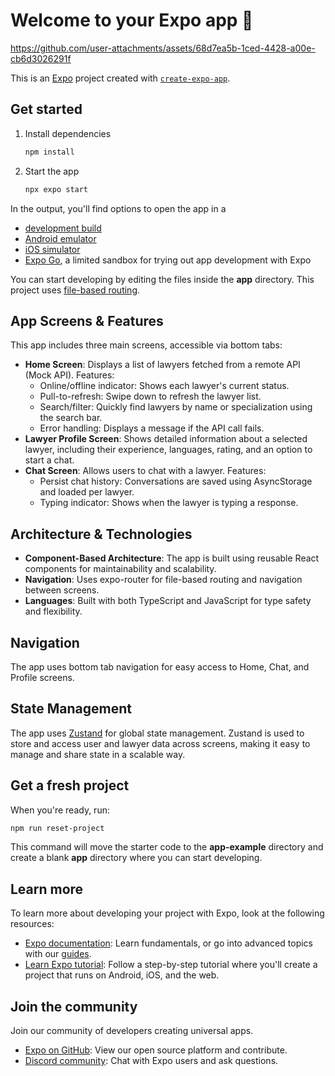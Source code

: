# Welcome to your Expo app 👋


https://github.com/user-attachments/assets/68d7ea5b-1ced-4428-a00e-cb6d3026291f


This is an [Expo](https://expo.dev) project created with [`create-expo-app`](https://www.npmjs.com/package/create-expo-app).

## Get started

1. Install dependencies

   ```bash
   npm install
   ```

2. Start the app

   ```bash
   npx expo start
   ```

In the output, you'll find options to open the app in a

- [development build](https://docs.expo.dev/develop/development-builds/introduction/)
- [Android emulator](https://docs.expo.dev/workflow/android-studio-emulator/)
- [iOS simulator](https://docs.expo.dev/workflow/ios-simulator/)
- [Expo Go](https://expo.dev/go), a limited sandbox for trying out app development with Expo

You can start developing by editing the files inside the **app** directory. This project uses [file-based routing](https://docs.expo.dev/router/introduction).

## App Screens & Features

This app includes three main screens, accessible via bottom tabs:

- **Home Screen**: Displays a list of lawyers fetched from a remote API (Mock API). Features:
  - Online/offline indicator: Shows each lawyer's current status.
  - Pull-to-refresh: Swipe down to refresh the lawyer list.
  - Search/filter: Quickly find lawyers by name or specialization using the search bar.
  - Error handling: Displays a message if the API call fails.
- **Lawyer Profile Screen**: Shows detailed information about a selected lawyer, including their experience, languages, rating, and an option to start a chat.
- **Chat Screen**: Allows users to chat with a lawyer. Features:
  - Persist chat history: Conversations are saved using AsyncStorage and loaded per lawyer.
  - Typing indicator: Shows when the lawyer is typing a response.

## Architecture & Technologies

- **Component-Based Architecture**: The app is built using reusable React components for maintainability and scalability.
- **Navigation**: Uses expo-router for file-based routing and navigation between screens.
- **Languages**: Built with both TypeScript and JavaScript for type safety and flexibility.

## Navigation

The app uses bottom tab navigation for easy access to Home, Chat, and Profile screens.

## State Management

The app uses [Zustand](https://github.com/pmndrs/zustand) for global state management. Zustand is used to store and access user and lawyer data across screens, making it easy to manage and share state in a scalable way.

## Get a fresh project

When you're ready, run:

```bash
npm run reset-project
```

This command will move the starter code to the **app-example** directory and create a blank **app** directory where you can start developing.

## Learn more

To learn more about developing your project with Expo, look at the following resources:

- [Expo documentation](https://docs.expo.dev/): Learn fundamentals, or go into advanced topics with our [guides](https://docs.expo.dev/guides).
- [Learn Expo tutorial](https://docs.expo.dev/tutorial/introduction/): Follow a step-by-step tutorial where you'll create a project that runs on Android, iOS, and the web.

## Join the community

Join our community of developers creating universal apps.

- [Expo on GitHub](https://github.com/expo/expo): View our open source platform and contribute.
- [Discord community](https://chat.expo.dev): Chat with Expo users and ask questions.
